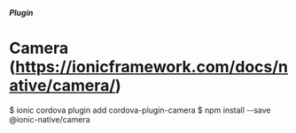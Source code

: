 

**_Plugin_** 

# Camera (https://ionicframework.com/docs/native/camera/)
$ ionic cordova plugin add cordova-plugin-camera
$ npm install --save @ionic-native/camera